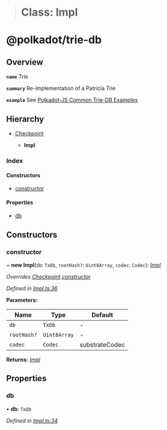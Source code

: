 > # Class: Impl

# @polkadot/trie-db

## Overview

**`name`** Trie

**`summary`** Re-implementation of a Patricia Trie

**`example`** See [Polkadot-JS Common Trie-DB Examples](https://polkadot.js.org/api/common/examples/trie-db/)

## Hierarchy

* [Checkpoint](_checkpoint_.checkpoint.md)

  * **Impl**

### Index

#### Constructors

* [constructor](_impl_.impl.md#constructor)

#### Properties

* [db](_impl_.impl.md#db)

## Constructors

###  constructor

\+ **new Impl**(`db`: `TxDb`, `rootHash?`: `Uint8Array`, `codec`: `Codec`): *[Impl](_impl_.impl.md)*

*Overrides [Checkpoint](_checkpoint_.checkpoint.md).[constructor](_checkpoint_.checkpoint.md#constructor)*

*Defined in [Impl.ts:36](https://github.com/polkadot-js/common/blob/8a245f2/packages/trie-db/src/Impl.ts#L36)*

**Parameters:**

Name | Type | Default |
------ | ------ | ------ |
`db` | `TxDb` | - |
`rootHash?` | `Uint8Array` | - |
`codec` | `Codec` |  substrateCodec |

**Returns:** *[Impl](_impl_.impl.md)*

## Properties

###  db

• **db**: *`TxDb`*

*Defined in [Impl.ts:34](https://github.com/polkadot-js/common/blob/8a245f2/packages/trie-db/src/Impl.ts#L34)*